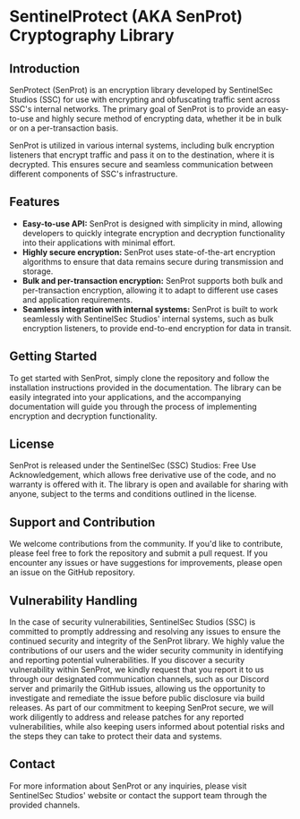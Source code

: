 # SentinelProtect (AKA SenProt) Cryptography Library

## Introduction
SenProtect (SenProt) is an encryption library developed by SentinelSec Studios (SSC) for use with encrypting and obfuscating traffic sent across SSC's internal networks. The primary goal of SenProt is to provide an easy-to-use and highly secure method of encrypting data, whether it be in bulk or on a per-transaction basis.

SenProt is utilized in various internal systems, including bulk encryption listeners that encrypt traffic and pass it on to the destination, where it is decrypted. This ensures secure and seamless communication between different components of SSC's infrastructure.

## Features
- **Easy-to-use API:** SenProt is designed with simplicity in mind, allowing developers to quickly integrate encryption and decryption functionality into their applications with minimal effort.
- **Highly secure encryption:** SenProt uses state-of-the-art encryption algorithms to ensure that data remains secure during transmission and storage.
- **Bulk and per-transaction encryption:** SenProt supports both bulk and per-transaction encryption, allowing it to adapt to different use cases and application requirements.
- **Seamless integration with internal systems:** SenProt is built to work seamlessly with SentinelSec Studios' internal systems, such as bulk encryption listeners, to provide end-to-end encryption for data in transit.

## Getting Started
To get started with SenProt, simply clone the repository and follow the installation instructions provided in the documentation. The library can be easily integrated into your applications, and the accompanying documentation will guide you through the process of implementing encryption and decryption functionality.

## License
SenProt is released under the SentinelSec (SSC) Studios: Free Use Acknowledgement, which allows free derivative use of the code, and no warranty is offered with it. The library is open and available for sharing with anyone, subject to the terms and conditions outlined in the license.

## Support and Contribution
We welcome contributions from the community. If you'd like to contribute, please feel free to fork the repository and submit a pull request. If you encounter any issues or have suggestions for improvements, please open an issue on the GitHub repository.

## Vulnerability Handling
In the case of security vulnerabilities, SentinelSec Studios (SSC) is committed to promptly addressing and resolving any issues to ensure the continued security and integrity of the SenProt library. We highly value the contributions of our users and the wider security community in identifying and reporting potential vulnerabilities. If you discover a security vulnerability within SenProt, we kindly request that you report it to us through our designated communication channels, such as our Discord server and primarily the GitHub issues, allowing us the opportunity to investigate and remediate the issue before public disclosure via build releases. As part of our commitment to keeping SenProt secure, we will work diligently to address and release patches for any reported vulnerabilities, while also keeping users informed about potential risks and the steps they can take to protect their data and systems.

## Contact
For more information about SenProt or any inquiries, please visit SentinelSec Studios' website or contact the support team through the provided channels.
